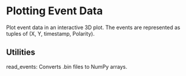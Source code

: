 # Plotting Event Data

Plot event data in an interactive 3D plot. The events are represented as tuples of (X, Y, timestamp, Polarity).

## Utilities

read_events: Converts .bin files to NumPy arrays.
